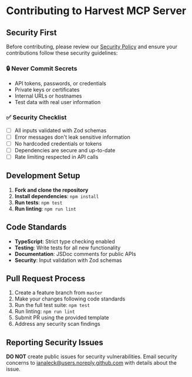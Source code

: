 # Contributing to Harvest MCP Server

## Security First

Before contributing, please review our [Security Policy](.github/SECURITY.md) and ensure your contributions follow these security guidelines:

### 🔒 Never Commit Secrets
- API tokens, passwords, or credentials
- Private keys or certificates  
- Internal URLs or hostnames
- Test data with real user information

### ✅ Security Checklist
- [ ] All inputs validated with Zod schemas
- [ ] Error messages don't leak sensitive information
- [ ] No hardcoded credentials or tokens
- [ ] Dependencies are secure and up-to-date
- [ ] Rate limiting respected in API calls

## Development Setup

1. **Fork and clone the repository**
2. **Install dependencies**: `npm install`
3. **Run tests**: `npm test`
4. **Run linting**: `npm run lint`

## Code Standards

- **TypeScript**: Strict type checking enabled
- **Testing**: Write tests for all new functionality
- **Documentation**: JSDoc comments for public APIs
- **Security**: Input validation with Zod schemas

## Pull Request Process

1. Create a feature branch from `master`
2. Make your changes following code standards
3. Run the full test suite: `npm test`
4. Run linting: `npm run lint`
5. Submit PR using the provided template
6. Address any security scan findings

## Reporting Security Issues

**DO NOT** create public issues for security vulnerabilities. Email security concerns to ianaleck@users.noreply.github.com with details about the issue.
